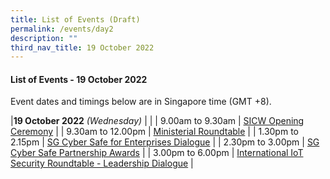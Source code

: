 ```yaml
---
title: List of Events (Draft)
permalink: /events/day2
description: ""
third_nav_title: 19 October 2022
---
```

#### **List of Events - 19 October 2022**

Event dates and timings below are in Singapore time (GMT +8). 

|**19 October 2022** *(Wednesday)* |                                                                                                |
| 9.00am to 9.30am           | [SICW Opening Ceremony](/events/19-October-2022/OC)    |
| 9.30am to 12.00pm           | [Ministerial Roundtable](/events/19-October-2022/minrt) |
| 1.30pm to 2.15pm           | [SG Cyber Safe for Enterprises Dialogue](/events/19-October-2022/sgcs) |
| 2.30pm to 3.00pm           | [SG Cyber Safe Partnership Awards](/events/19-October-2022/sgcsawards) |
| 3.00pm to 6.00pm                | [International IoT Security Roundtable - Leadership Dialogue](/events/19-October-2022/IOT-LD) |